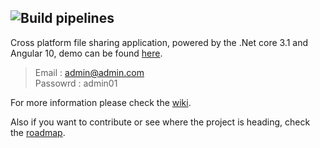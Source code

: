 ![Build pipelines](https://github.com/veteran1/XtraUpload/workflows/Build%20pipelines/badge.svg)
---
Cross platform file sharing application, powered by the .Net core 3.1 and Angular 10, demo can be found [here](http://xtraupload.soft-valley.net/).  
  > Email : admin@admin.com  
  > Passowrd : admin01  

For more information please check the [wiki](https://github.com/7amou3/XtraUpload/wiki).       

Also if you want to contribute or see where the project is heading, check the [roadmap](https://github.com/users/7amou3/projects/1).
